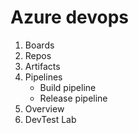 # Azure devops

1. Boards
2. Repos 
3. Artifacts
4. Pipelines
    - Build pipeline
    - Release pipeline
5. Overview
6. DevTest Lab
